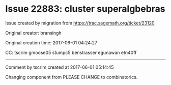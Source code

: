 # Issue 22883: cluster superalgbebras

Issue created by migration from https://trac.sagemath.org/ticket/23120

Original creator: bransingh

Original creation time: 2017-06-01 04:24:27

CC:  tscrim gmoose05 stumpc5 benstrasser egunawan etn40ff




---

Comment by tscrim created at 2017-06-01 05:14:45

Changing component from PLEASE CHANGE to combinatorics.
